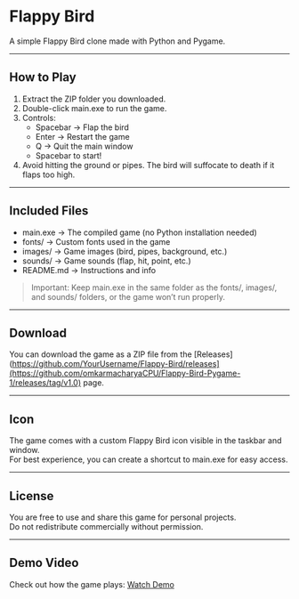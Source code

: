 # Flappy Bird

A simple Flappy Bird clone made with Python and Pygame.

---

## How to Play

1. Extract the ZIP folder you downloaded.
2. Double-click main.exe to run the game.
3. Controls:
   - Spacebar -> Flap the bird
   - Enter -> Restart the game
   - Q -> Quit the main window
   - Spacebar to start!
4. Avoid hitting the ground or pipes. The bird will suffocate to death if it flaps too high.
---

## Included Files

- main.exe → The compiled game (no Python installation needed)  
- fonts/ → Custom fonts used in the game  
- images/ → Game images (bird, pipes, background, etc.)  
- sounds/ → Game sounds (flap, hit, point, etc.)  
- README.md → Instructions and info  

> Important: Keep main.exe in the same folder as the fonts/, images/, and sounds/ folders, or the game won’t run properly.

---

## Download

You can download the game as a ZIP file from the [Releases](https://github.com/YourUsername/Flappy-Bird/releases](https://github.com/omkarmacharyaCPU/Flappy-Bird-Pygame-1/releases/tag/v1.0) page.

---

## Icon

The game comes with a custom Flappy Bird icon visible in the taskbar and window.  
For best experience, you can create a shortcut to main.exe for easy access.

---

## License

You are free to use and share this game for personal projects.  
Do not redistribute commercially without permission.

---

## Demo Video

Check out how the game plays: [Watch Demo](https://youtu.be/YourV)
